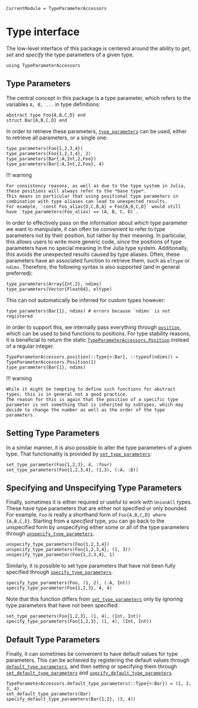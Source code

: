 ```@meta
CurrentModule = TypeParameterAccessors
```

# Type interface

The low-level interface of this package is centered around the ability to _get_, _set_ and _specify_ the type parameters of a given type.
```@setup type_parameters
using TypeParameterAccessors
```

## Type Parameters

The central concept in this package is a type parameter, which refers to the variables `A, B, ...` in type definitions:

```@example type_parameters
abstract type Foo{A,B,C,D} end
struct Bar{A,B,C,D} end
```

In order to retrieve these parameters, [`type_parameters`](@ref) can be used, either to retrieve all parameters, or a single one:

```@repl type_parameters
type_parameters(Foo{1,2,3,4})
type_parameters(Foo{1,2,3,4}, 2)
type_parameters(Bar{:A,Int,2,Foo})
type_parameters(Bar{:A,Int,2,Foo}, 4)
```

!!! warning

    For consistency reasons, as well as due to the type system in Julia, these positions will always refer to the *base type*.
    This means in particular that using positional type parameters in combination with type aliases can lead to unexpected results.
    For example, `const Foo_alias{D,C,B,A} = Foo{A,B,C,D}` would still have `type_parameters(Foo_alias) == (A, B, C, D)`.

In order to effectively pass on the information about _which_ type parameter we want to manipulate, it can often be convenient to refer to type parameters not by their position, but rather by their meaning.
In particular, this allows users to write more generic code, since the positions of type parameters have no special meaning in the Julia type system.
Additionally, this avoids the unexpected results caused by type aliases.
Often, these parameters have an associated function to retrieve them, such as `eltype` or `ndims`.
Therefore, the following syntax is also supported (and in general preferred):

```@repl type_parameters
type_parameters(Array{Int,2}, ndims)
type_parameters(Vector{Float64}, eltype)
```

This can not automatically be inferred for custom types however:
```@repl type_parameters
type_parameters(Bar{1}, ndims) # errors because `ndims` is not registered
```

In order to support this, we internally pass everything through [`position`](@ref), which can be used to bind functions to positions.
For type stability reasons, it is beneficial to return the static [`TypeParameterAccessors.Position`](@ref) instead of a regular integer.

```@repl type_parameters
TypeParameterAccessors.position(::Type{<:Bar}, ::typeof(ndims)) = TypeParameterAccessors.Position(1)
type_parameters(Bar{1}, ndims)
```

!!! warning

    While it might be tempting to define such functions for abstract types, this is in general not a good practice.
    The reason for this is again that the position of a specific type parameter is not something that is inherited by subtypes, which may decide to change the number as well as the order of the type parameters.

## Setting Type Parameters

In a similar manner, it is also possible to alter the type parameters of a given type.
That functionality is provided by [`set_type_parameters`](@ref):

```@repl type_parameters
set_type_parameter(Foo{1,2,3}, 4, :four)
set_type_parameters(Foo{1,2,3,4}, (1,3), (:A, :B))
```

## Specifying and Unspecifying Type Parameters

Finally, sometimes it is either required or useful to work with `UnionAll` types.
These have type parameters that are either not specified or only bounded.
For example, `Foo` is really a shorthand form of `Foo{A,B,C,D} where {A,B,C,D}`.
Starting from a *specified* type, you can go back to the unspecified form by unspecifying either some or all of the type parameters through [`unspecify_type_parameters`](@ref).

```@repl type_parameters
unspecify_type_parameters(Foo{1,2,3,4})
unspecify_type_parameters(Foo{1,2,3,4}, (1, 3))
unspecify_type_parameter(Foo{1,2,3,4}, 1)
```

Similarly, it is possible to set type parameters that have not been fully specified through [`specify_type_parameters`](@ref).

```@repl type_parameters
specify_type_parameters(Foo, (1, 2), (:A, Int))
specify_type_parameter(Foo{1,2,3}, 4, 4)
```

Note that this function differs from [`set_type_parameters`](@ref) only by ignoring type parameters that have not been specified:

```@repl type_parameters
set_type_parameters(Foo{1,2,3}, (1, 4), (Int, Int))
specify_type_parameters(Foo{1,2,3}, (1, 4), (Int, Int))
```

## Default Type Parameters

Finally, it can sometimes be convenient to have default values for type parameters.
This can be achieved by registering the default values through [`default_type_parameters`](@ref), and then setting or specifying them through [`set_default_type_parameters`](@ref) and [`specify_default_type_parameters`](@ref).

```@repl type_parameters
TypeParameterAccessors.default_type_parameters(::Type{<:Bar}) = (1, 2, 3, 4)
set_default_type_parameters(Bar)
specify_default_type_parameters(Bar{1,2}, (3, 4))
```
